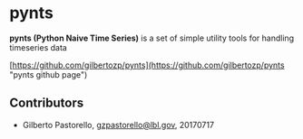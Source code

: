 # pynts

**pynts (Python Naive Time Series)** is a set of simple utility tools for handling timeseries data

[https://github.com/gilbertozp/pynts](https://github.com/gilbertozp/pynts "pynts github page")


## Contributors ##
* Gilberto Pastorello, gzpastorello@lbl.gov, 20170717
